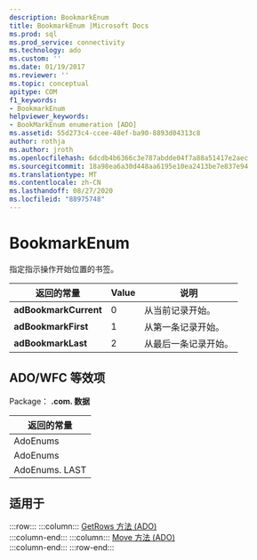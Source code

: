 ```yaml
---
description: BookmarkEnum
title: BookmarkEnum |Microsoft Docs
ms.prod: sql
ms.prod_service: connectivity
ms.technology: ado
ms.custom: ''
ms.date: 01/19/2017
ms.reviewer: ''
ms.topic: conceptual
apitype: COM
f1_keywords:
- BookmarkEnum
helpviewer_keywords:
- BookMarkEnum enumeration [ADO]
ms.assetid: 55d273c4-ccee-48ef-ba90-8893d04313c8
author: rothja
ms.author: jroth
ms.openlocfilehash: 6dcdb4b6366c3e787abdde04f7a88a51417e2aec
ms.sourcegitcommit: 18a98ea6a30d448aa6195e10ea2413be7e837e94
ms.translationtype: MT
ms.contentlocale: zh-CN
ms.lasthandoff: 08/27/2020
ms.locfileid: "88975748"
---
```

# <a name="bookmarkenum"></a>BookmarkEnum
指定指示操作开始位置的书签。  
  
|返回的常量|Value|说明|  
|--------------|-----------|-----------------|  
|**adBookmarkCurrent**|0|从当前记录开始。|  
|**adBookmarkFirst**|1|从第一条记录开始。|  
|**adBookmarkLast**|2|从最后一条记录开始。|  
  
## <a name="adowfc-equivalent"></a>ADO/WFC 等效项  
 Package： **.com. 数据**  
  
|返回的常量|  
|--------------|  
|AdoEnums|  
|AdoEnums|  
|AdoEnums. LAST|  
  
## <a name="applies-to"></a>适用于  

:::row:::
    :::column:::
        [GetRows 方法 (ADO)](./getrows-method-ado.md)  
    :::column-end:::
    :::column:::
        [Move 方法 (ADO)](./move-method-ado.md)  
    :::column-end:::
:::row-end:::